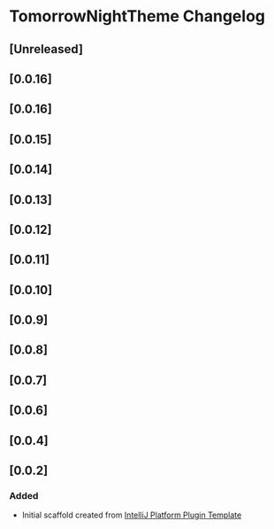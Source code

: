 <!-- Keep a Changelog guide -> https://keepachangelog.com -->

# TomorrowNightTheme Changelog

## [Unreleased]
## [0.0.16]
## [0.0.16]
## [0.0.15]
## [0.0.14]
## [0.0.13]
## [0.0.12]
## [0.0.11]
## [0.0.10]
## [0.0.9]
## [0.0.8]
## [0.0.7]
## [0.0.6]
## [0.0.4]
## [0.0.2]
### Added
- Initial scaffold created from [IntelliJ Platform Plugin Template](https://github.com/JetBrains/intellij-platform-plugin-template)
